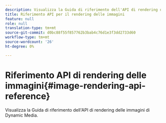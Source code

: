 ```yaml
---
description: Visualizza la Guida di riferimento dell'API di rendering delle immagini di Dynamic Media.
title: Riferimento API per il rendering delle immagini
feature: null
role: null
translation-type: tm+mt
source-git-commit: d0bc88f55f857762b3bab4c76d1e3f3dd2733d60
workflow-type: tm+mt
source-wordcount: '26'
ht-degree: 0%

---
```



# Riferimento API di rendering delle immagini{#image-rendering-api-reference}

Visualizza la Guida di riferimento dell&#39;API di rendering delle immagini di Dynamic Media.

